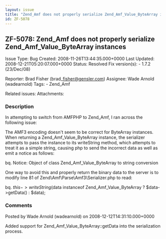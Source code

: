 ```yaml
---
layout: issue
title: "Zend_Amf does not properly serialize Zend_Amf_Value_ByteArray instances"
id: ZF-5078
---
```


ZF-5078: Zend\_Amf does not properly serialize Zend\_Amf\_Value\_ByteArray instances
------------------------------------------------------------------------------------

 Issue Type: Bug Created: 2008-11-26T13:44:35.000+0000 Last Updated: 2008-12-21T05:20:07.000+0000 Status: Resolved Fix version(s): - 1.7.2 (23/Dec/08)
 
 Reporter:  Brad Fisher (brad\_fisher@gensler.com)  Assignee:  Wade Arnold (wadearnold)  Tags: - Zend\_Amf
 
 Related issues: 
 Attachments: 
### Description

In attempting to switch from AMFPHP to Zend\_Amf, I ran across the following issue:

The AMF3 encoding doesn't seem to be correct for ByteArray instances. When returning a Zend\_Amf\_Value\_ByteArray instance, the serializer attempts to pass the instance to its writeString method, which attempts to treat it as a simple string, causing php to send the incorrect data as well as emit a notice as follows:

bq. Notice: Object of class Zend\_Amf\_Value\_ByteArray to string conversion

One way to avoid this and properly return the binary data to the server is to modify line 81 of Zend\\Amf\\Parse\\Amf3\\Serializer.php to read:

bq. $this->writeString($data instanceof Zend\_Amf\_Value\_ByteArray ? $data->getData() : $data);

 

 

### Comments

Posted by Wade Arnold (wadearnold) on 2008-12-12T14:31:10.000+0000

Added support for Zend\_Amf\_Value\_ByteArray::getData into the serialization process.

 

 
